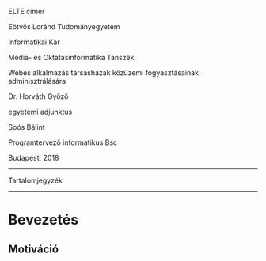 ELTE címer

Eötvös Loránd Tudományegyetem

Informatikai Kar

Média- és Oktatásinformatika Tanszék

Webes alkalmazás társasházak közüzemi fogyasztásainak adminisztrálására

Dr. Horváth Győző

egyetemi adjunktus

Soós Bálint

Programtervező informatikus Bsc

Budapest, 2018

----

Tartalomjegyzék

----

# Bevezetés

## Motiváció



